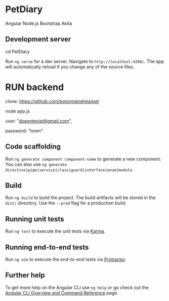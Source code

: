 # PetDiary

Angular
Node.js
Bootstrap
Akita

## Development server

cd PetDiary

Run `ng serve` for a dev server. Navigate to `http://localhost:4200/`. The app will automatically reload if you change any of the source files.

# RUN backend
clone: https://github.com/bonomiandreia/pet

node app.js

user: "doesntexist@gmail.com",

password: "loren"

## Code scaffolding

Run `ng generate component component-name` to generate a new component. You can also use `ng generate directive|pipe|service|class|guard|interface|enum|module`.

## Build

Run `ng build` to build the project. The build artifacts will be stored in the `dist/` directory. Use the `--prod` flag for a production build.

## Running unit tests

Run `ng test` to execute the unit tests via [Karma](https://karma-runner.github.io).

## Running end-to-end tests

Run `ng e2e` to execute the end-to-end tests via [Protractor](http://www.protractortest.org/).

## Further help

To get more help on the Angular CLI use `ng help` or go check out the [Angular CLI Overview and Command Reference](https://angular.io/cli) page.
